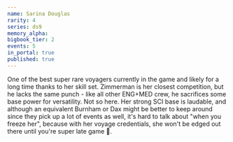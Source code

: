 ```yaml
---
name: Sarina Douglas
rarity: 4
series: ds9
memory_alpha:
bigbook_tier: 2
events: 5
in_portal: true
published: true
---
```


One of the best super rare voyagers currently in the game and likely for a long time thanks to her skill set. Zimmerman is her closest competition, but he lacks the same punch - like all other ENG+MED crew, he sacrifices some base power for versatility. Not so here. Her strong SCI base is laudable, and although an equivalent Burnham or Dax might be better to keep around since they pick up a lot of events as well, it's hard to talk about "when you freeze her", because with her voyage credentials, she won't be edged out there until you're super late game 🐋.
